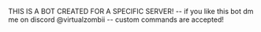 THIS IS A BOT CREATED FOR A SPECIFIC SERVER!
-- if you like this bot dm me on discord @virtualzombii
-- custom commands are accepted!
